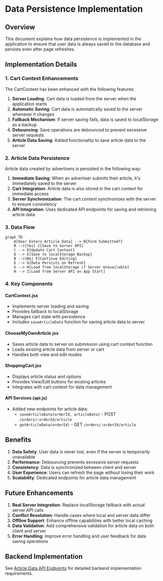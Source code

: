 # Data Persistence Implementation

## Overview
This document explains how data persistence is implemented in the application to ensure that user data is always saved to the database and persists even after page refreshes.

## Implementation Details

### 1. Cart Context Enhancements
The CartContext has been enhanced with the following features:

1. **Server Loading**: Cart data is loaded from the server when the application starts
2. **Automatic Saving**: Cart data is automatically saved to the server whenever it changes
3. **Fallback Mechanism**: If server saving fails, data is saved to localStorage as a backup
4. **Debouncing**: Save operations are debounced to prevent excessive server requests
5. **Article Data Saving**: Added functionality to save article data to the server

### 2. Article Data Persistence
Article data created by advertisers is persisted in the following way:

1. **Immediate Saving**: When an advertiser submits their article, it's immediately saved to the server
2. **Cart Integration**: Article data is also stored in the cart context for immediate access
3. **Server Synchronization**: The cart context synchronizes with the server to ensure consistency
4. **API Integration**: Uses dedicated API endpoints for saving and retrieving article data

### 3. Data Flow

```mermaid
graph TD
    A[User Enters Article Data] --> B{Form Submitted?}
    B -->|Yes| C[Save to Server API]
    C --> D[Update Cart Context]
    D --> E[Save to localStorage Backup]
    B -->|No| F[Continue Editing]
    E --> G[Data Persists on Refresh]
    G --> H[Load from localStorage if Server Unavailable]
    H --> I[Load from Server API on App Start]
```

### 4. Key Components

#### CartContext.jsx
- Implements server loading and saving
- Provides fallback to localStorage
- Manages cart state with persistence
- Includes `saveArticleData` function for saving article data to server

#### ChooseMyOwnArticle.jsx
- Saves article data to server on submission using cart context function
- Loads existing article data from server or cart
- Handles both view and edit modes

#### ShoppingCart.jsx
- Displays article status and options
- Provides View/Edit buttons for existing articles
- Integrates with cart context for data management

#### API Services (api.js)
- Added new endpoints for article data:
  - `saveArticleData(orderId, articleData)` - POST `/orders/:orderId/article`
  - `getArticleData(orderId)` - GET `/orders/:orderId/article`

## Benefits

1. **Data Safety**: User data is never lost, even if the server is temporarily unavailable
2. **Performance**: Debouncing prevents excessive server requests
3. **Consistency**: Data is synchronized between client and server
4. **User Experience**: Users can refresh the page without losing their work
5. **Scalability**: Dedicated endpoints for article data management

## Future Enhancements

1. **Real Server Integration**: Replace localStorage fallback with actual server API calls
2. **Conflict Resolution**: Handle cases where local and server data differ
3. **Offline Support**: Enhance offline capabilities with better local caching
4. **Data Validation**: Add comprehensive validation for article data on both client and server
5. **Error Handling**: Improve error handling and user feedback for data saving operations

## Backend Implementation

See [Article Data API Endpoints](../../collabsworld/docs/article-data-endpoints.md) for detailed backend implementation requirements.